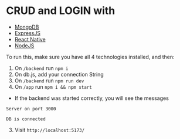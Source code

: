 # CRUD and LOGIN with 
* [MongoDB](https://www.mongodb.com/try/download/community) 
* [ExpressJS](https://expressjs.com/es/)
* [React Native](https://reactnative.dev/)
* [NodeJS](https://nodejs.org/en)

To run this, make sure you have all 4 technologies installed, and then:
1. On `/backend` run `npm i`
2. On db.js, add your connection String
3. On `/backend` run `npm run dev`
4. On `/app` run `npm i && npm start`

* If the backend was started correctly, you will see the messages 

`Server on port 3000`

`DB is connected`

3. Visit `http://localhost:5173/`
